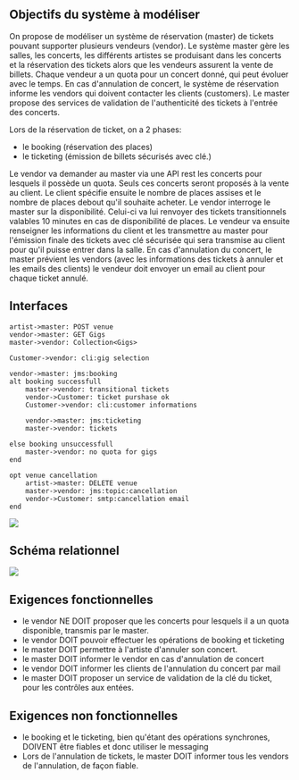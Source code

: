 ## Objectifs du système à modéliser

On propose de modéliser un système de réservation (master) de tickets pouvant supporter plusieurs vendeurs (vendor). Le système master gère les salles, les concerts, les différents artistes se produisant dans les concerts et la réservation des tickets alors que les vendeurs assurent la vente de billets. Chaque vendeur a un quota pour un concert donné, qui peut évoluer avec le temps.
En cas d'annulation de concert, le système de réservation informe les vendors qui doivent contacter les clients (customers). Le master propose des services de validation de l'authenticité des tickets à l'entrée des concerts.

Lors de la réservation de ticket, on a 2 phases:
- le booking (réservation des places)
- le ticketing (émission de billets sécurisés avec clé.)

Le vendor va demander au master via une API rest les concerts pour lesquels il possède un quota. Seuls ces concerts seront proposés à la vente au client.
Le client spécifie ensuite le nombre de places assises et le nombre de places debout qu'il souhaite acheter. Le vendor interroge le master sur la disponibilité. Celui-ci va lui renvoyer des tickets transitionnels valables 10 minutes en cas de disponibilité de places.
Le vendeur va ensuite renseigner les informations du client et les transmettre au master pour l'émission finale des tickets avec clé sécurisée qui sera transmise au client pour qu'il puisse entrer dans la salle.
En cas d'annulation du concert, le master prévient les vendors (avec les informations des tickets à annuler et les emails des clients) le vendeur doit envoyer un email au client pour chaque ticket annulé.

## Interfaces

```
artist->master: POST venue
vendor->master: GET Gigs
master->vendor: Collection<Gigs>

Customer->vendor: cli:gig selection

vendor->master: jms:booking
alt booking successfull
    master->vendor: transitional tickets
    vendor->Customer: ticket purshase ok
    Customer->vendor: cli:customer informations
    
    vendor->master: jms:ticketing
    master->vendor: tickets

else booking unsuccessfull
    master->vendor: no quota for gigs
end

opt venue cancellation
    artist->master: DELETE venue
    master->vendor: jms:topic:cancellation
    vendor->Customer: smtp:cancellation email
end
```
![](seqDiagram.png)

## Schéma relationnel

![](EER.png)

## Exigences fonctionnelles

* le vendor NE DOIT proposer que les concerts pour lesquels il a un quota disponible, transmis par le master.
* le vendor DOIT pouvoir effectuer les opérations de booking et ticketing
* le master DOIT permettre à l'artiste d'annuler son concert.
* le master DOIT informer le vendor en cas d'annulation de concert
* le vendor DOIT informer les clients de l'annulation du concert par mail
* le master DOIT proposer un service de validation de la clé du ticket, pour les contrôles aux entées.

## Exigences non fonctionnelles

* le booking et le ticketing, bien qu'étant des opérations synchrones, DOIVENT être fiables et donc utiliser le messaging
* Lors de l'annulation de tickets, le master DOIT informer tous les vendors de l'annulation, de façon fiable.